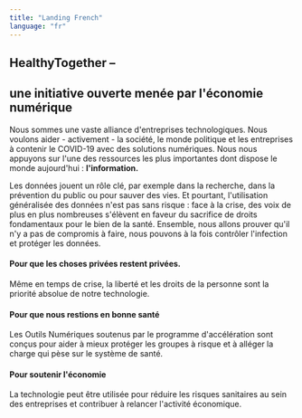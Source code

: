 ```yaml
---
title: "Landing French"
language: "fr"
---
```


## HealthyTogether –

## une initiative ouverte menée par l'économie numérique

Nous sommes une vaste alliance d'entreprises technologiques. Nous voulons aider - activement - la société, le monde politique et les entreprises à contenir le COVID-19 avec des solutions numériques. Nous nous appuyons sur l'une des ressources les plus importantes dont dispose le monde aujourd'hui : **l'information.**

Les données jouent un rôle clé, par exemple dans la recherche, dans la prévention du public ou pour sauver des vies. Et pourtant, l'utilisation généralisée des données n'est pas sans risque : face à la crise, des voix de plus en plus nombreuses s'élèvent en faveur du sacrifice de droits fondamentaux pour le bien de la santé.
Ensemble, nous allons prouver qu'il n'y a pas de compromis à faire, nous pouvons à la fois contrôler l'infection et protéger les données.

#### Pour que les choses privées restent privées.

Même en temps de crise, la liberté et les droits de la personne sont la priorité absolue de notre technologie.

#### Pour que nous restions en bonne santé

Les Outils Numériques soutenus par le programme d'accélération sont conçus pour aider à mieux protéger les groupes à risque et à alléger la charge qui pèse sur le système de santé.

#### Pour soutenir l'économie

La technologie peut être utilisée pour réduire les risques sanitaires au sein des entreprises et contribuer à relancer l'activité économique.
